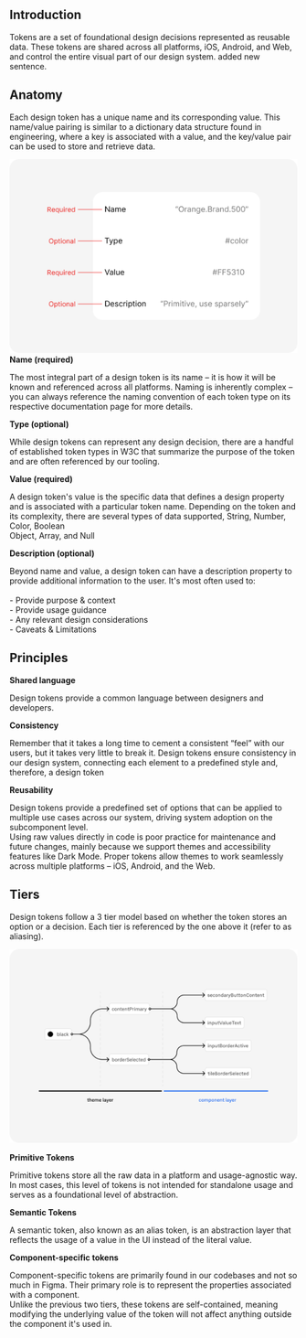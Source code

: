 <h2 style="text-align: left">Introduction
</h2>
<p style="text-align: left">Tokens are a set of foundational design decisions represented as reusable data. These tokens are shared across all platforms, iOS, Android, and Web, and control the entire visual part of our design system. added new sentence.
</p>
<h2 style="text-align: left">Anatomy
</h2>
<p style="text-align: left">Each design token has a unique name and its corresponding value. This name/value pairing is similar to a dictionary data structure found in engineering, where a key is associated with a value, and the key/value pair can be used to store and retrieve data.
</p>
<p style="text-align: left"><strong><img src="https://raw.githubusercontent.com/tiresomefanatic/EchoProdTest/Digital/public/images/1738568301805-Token-naming.png" alt="">Name (required)</strong>
</p>
<p style="text-align: left">The most integral part of a design token is its name – it is how it will be known and referenced across all platforms. Naming is inherently complex – you can always reference the naming convention of each token type on its respective documentation page for more details.
</p>
<p style="text-align: left"><strong>Type (optional)</strong>
</p>
<p style="text-align: left">While design tokens can represent any design decision, there are a handful of established token types in W3C that summarize the purpose of the token and are often referenced by our tooling.
</p>
<p style="text-align: left"><strong>Value (required)</strong>
</p>
<p style="text-align: left">A design token's value is the specific data that defines a design property and is associated with a particular token name. Depending on the token and its complexity, there are several types of data supported, String, Number, Color, Boolean<br>Object, Array, and Null
</p>
<p style="text-align: left"><strong>Description (optional)</strong>
</p>
<p style="text-align: left">Beyond name and value, a design token can have a description property to provide additional information to the user. It's most often used to:<br>
<br>- Provide purpose &amp; context<br>- Provide usage guidance<br>- Any relevant design considerations<br>- Caveats &amp; Limitations
</p>
<h2 style="text-align: left">Principles
</h2>
<p style="text-align: left"><strong>Shared language</strong>
</p>
<p style="text-align: left">Design tokens provide a common language between designers and developers.
</p>
<p style="text-align: left"><strong>Consistency</strong>
</p>
<p style="text-align: left">Remember that it takes a long time to cement a consistent “feel” with our users, but it takes very little to break it. Design tokens ensure consistency in our design system, connecting each element to a predefined style and, therefore, a design token
</p>
<p style="text-align: left"><strong>Reusability</strong>
</p>
<p style="text-align: left">Design tokens provide a predefined set of options that can be applied to multiple use cases across our system, driving system adoption on the subcomponent level.<br>Using raw values directly in code is poor practice for maintenance and future changes, mainly because we support themes and accessibility features like Dark Mode. Proper tokens allow themes to work seamlessly across multiple platforms – iOS, Android, and the Web.
</p>
<h2 style="text-align: left">Tiers
</h2>
<p style="text-align: left">Design tokens follow a 3 tier model based on whether the token stores an option or a decision. Each tier is referenced by the one above it (refer to as aliasing).
</p>
<p style="text-align: left">
<img src="https://raw.githubusercontent.com/tiresomefanatic/EchoProdTest/Digital/public/images/1738568530572-tiers.png" alt="">
</p>
<p style="text-align: left"><strong>Primitive Tokens</strong>
</p>
<p style="text-align: left">Primitive tokens store all the raw data in a platform and usage-agnostic way. In most cases, this level of tokens is not intended for standalone usage and serves as a foundational level of abstraction.
</p>
<p style="text-align: left"><strong>Semantic Tokens</strong>
</p>
<p style="text-align: left">A semantic token, also known as an alias token, is an abstraction layer that reflects the usage of a value in the UI instead of the literal value.
</p>
<p style="text-align: left"><strong>Component-specific tokens</strong>
</p>
<p style="text-align: left">Component-specific tokens are primarily found in our codebases and not so much in Figma. Their primary role is to represent the properties associated with a component.<br>Unlike the previous two tiers, these tokens are self-contained, meaning modifying the underlying value of the token will not affect anything outside the component it's used in.
</p>
<p style="text-align: left">
</p>